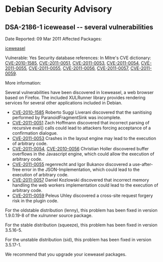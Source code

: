 
Debian Security Advisory
========================


DSA-2186-1 iceweasel -- several vulnerabilities
-----------------------------------------------



Date Reported:
09 Mar 2011
Affected Packages:

[iceweasel](https://packages.debian.org/src:iceweasel)

Vulnerable:
Yes
Security database references:
In Mitre's CVE dictionary: [CVE-2010-1585](https://security-tracker.debian.org/tracker/CVE-2010-1585), [CVE-2011-0051](https://security-tracker.debian.org/tracker/CVE-2011-0051), [CVE-2011-0053](https://security-tracker.debian.org/tracker/CVE-2011-0053), [CVE-2011-0054](https://security-tracker.debian.org/tracker/CVE-2011-0054), [CVE-2011-0055](https://security-tracker.debian.org/tracker/CVE-2011-0055), [CVE-2011-0055](https://security-tracker.debian.org/tracker/CVE-2011-0055), [CVE-2011-0056](https://security-tracker.debian.org/tracker/CVE-2011-0056), [CVE-2011-0057](https://security-tracker.debian.org/tracker/CVE-2011-0057), [CVE-2011-0059](https://security-tracker.debian.org/tracker/CVE-2011-0059).  

More information:

Several vulnerabilities have been discovered in Iceweasel, a web browser
based on Firefox. The included XULRunner library provides rendering
services for several other applications included in Debian.


* [CVE-2010-1585](https://security-tracker.debian.org/tracker/CVE-2010-1585)
Roberto Suggi Liverani discovered that the sanitising performed by
 ParanoidFragmentSink was incomplete.
* [CVE-2011-0051](https://security-tracker.debian.org/tracker/CVE-2011-0051)
Zach Hoffmann discovered that incorrect parsing of recursive eval()
 calls could lead to attackers forcing acceptance of a confirmation
 dialogue.
* [CVE-2011-0053](https://security-tracker.debian.org/tracker/CVE-2011-0053)
Crashes in the layout engine may lead to the execution of arbitrary
 code.
* [CVE-2011-0054](https://security-tracker.debian.org/tracker/CVE-2011-0054),
 [CVE-2010-0056](https://security-tracker.debian.org/tracker/CVE-2010-0056)
Christian Holler discovered buffer overflows in the Javascript engine,
 which could allow the execution of arbitrary code.
* [CVE-2011-0055](https://security-tracker.debian.org/tracker/CVE-2011-0055)
regenrecht and Igor Bukanov discovered a use-after-free error in the
 JSON-Implementation, which could lead to the execution of arbitrary code.
* [CVE-2011-0057](https://security-tracker.debian.org/tracker/CVE-2011-0057)
Daniel Kozlowski discovered that incorrect memory handling the web workers
 implementation could lead to the execution of arbitrary code.
* [CVE-2011-0059](https://security-tracker.debian.org/tracker/CVE-2011-0059)
Peleus Uhley discovered a cross-site request forgery risk in the plugin
 code.


For the oldstable distribution (lenny), this problem has been fixed in
version 1.9.0.19-8 of the xulrunner source package.


For the stable distribution (squeeze), this problem has been fixed in
version 3.5.16-5.


For the unstable distribution (sid), this problem has been fixed in
version 3.5.17-1.


We recommend that you upgrade your iceweasel packages.





